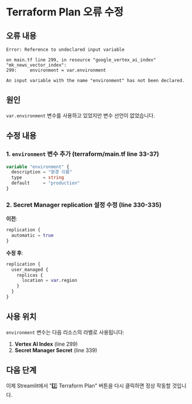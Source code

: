 # Terraform Plan 오류 수정

## 오류 내용

```
Error: Reference to undeclared input variable

on main.tf line 299, in resource "google_vertex_ai_index" "mk_news_vector_index":
299:     environment = var.environment

An input variable with the name "environment" has not been declared.
```

## 원인

`var.environment` 변수를 사용하고 있었지만 변수 선언이 없었습니다.

## 수정 내용

### 1. `environment` 변수 추가 (terraform/main.tf line 33-37)

```terraform
variable "environment" {
  description = "환경 이름"
  type        = string
  default     = "production"
}
```

### 2. Secret Manager replication 설정 수정 (line 330-335)

**이전**:
```terraform
replication {
  automatic = true
}
```

**수정 후**:
```terraform
replication {
  user_managed {
    replicas {
      location = var.region
    }
  }
}
```

## 사용 위치

`environment` 변수는 다음 리소스의 라벨로 사용됩니다:

1. **Vertex AI Index** (line 299)
2. **Secret Manager Secret** (line 339)

## 다음 단계

이제 Streamlit에서 "2️⃣ Terraform Plan" 버튼을 다시 클릭하면 정상 작동할 것입니다.
